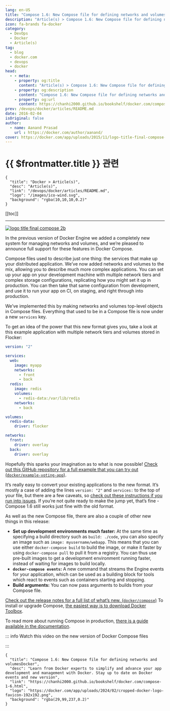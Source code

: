 ```yaml
---
lang: en-US
title: "Compose 1.6: New Compose file for defining networks and volumesDocker"
description: "Article(s) > Compose 1.6: New Compose file for defining networks and volumesDocker"
icon: fa-brands fa-docker
category:
  - DevOps
  - Docker
  - Article(s)
tag:
  - blog
  - docker.com
  - devops
  - docker
head:
  - - meta:
    - property: og:title
      content: "Article(s) > Compose 1.6: New Compose file for defining networks and volumesDocker"
    - property: og:description
      content: "Compose 1.6: New Compose file for defining networks and volumesDocker"
    - property: og:url
      content: https://chanhi2000.github.io/bookshelf/docker.com/compose-1-6.html
prev: /devops/docker/articles/README.md
date: 2016-02-04
isOriginal: false
author:
  - name: Aanand Prasad
    url : https://docker.com/author/aanand/
cover: https://docker.com/app/uploads/2015/11/logo-title-final-compose-2b-581x1024.png
---
```


# {{ $frontmatter.title }} 관련

```component VPCard
{
  "title": "Docker > Article(s)",
  "desc": "Article(s)",
  "link": "/devops/docker/articles/README.md",
  "logo": "/images/ico-wind.svg",
  "background": "rgba(10,10,10,0.2)"
}
```

[[toc]]

---

<SiteInfo
  name="Compose 1.6: New Compose file for defining networks and volumesDocker"
  desc="Learn from Docker experts to simplify and advance your app development and management with Docker. Stay up to date on Docker events and new version"
  url="https://docker.com/blog/compose-1-6"
  logo="https://docker.com/app/uploads/2024/02/cropped-docker-logo-favicon-192x192.png"
  preview="https://docker.com/app/uploads/2015/11/logo-title-final-compose-2b-581x1024.png"/>

[![logo title final compose 2b](https://docker.com/app/uploads/2015/11/logo-title-final-compose-2b.png)](https://docker.com/products/docker-compose)

In the previous version of Docker Engine we added a completely new system for managing networks and volumes, and we’re pleased to announce full support for these features in Docker Compose.

Compose files used to describe just one thing: the services that make up your distributed application. We’ve now added networks and volumes to the mix, allowing you to describe much more complex applications. You can set up your app on your development machine with multiple network tiers and complex storage configurations, replicating how you might set it up in production. You can then take that same configuration from development, and use it to run your app on CI, on staging, and right through into production.

We’ve implemented this by making networks and volumes top-level objects in Compose files. Everything that used to be in a Compose file is now under a new `services` key.

To get an idea of the power that this new format gives you, take a look at this example application with multiple network tiers and volumes stored in Flocker:

```yaml
version: "2"

services:
  web:
    image: myapp
    networks:
      - front
      - back
  redis:
    image: redis
    volumes:
      - redis-data:/var/lib/redis
    networks:
      - back

volumes:
  redis-data:
    driver: flocker

networks:
  front:
    driver: overlay
  back:
    driver: overlay
```

Hopefully this sparks your imagination as to what is now possible! [Check out this GitHub repository for a full example that you can try out (<FontIcon icon="iconfont icon-github"/>`docker/example-voting-app`)](https://github.com/docker/example-voting-app).

It’s really easy to convert your existing applications to the new format. It’s mostly a case of adding the lines `version: "2"` and `services:` to the top of your file, but there are a few caveats, so [<FontIcon icon="fa-brands fa-docker"/>check out these instructions if you run into issues](https://docs.docker.com/compose/compose-file/#upgrading). If you’re not quite ready to make the jump yet, that’s fine - Compose 1.6 still works just fine with the old format.

As well as the new Compose file, there are also a couple of other new things in this release:

- **Set up development environments much faster:** At the same time as specifying a build directory such as `build: ./code`, you can also specify an image such as `image: myusername/webapp`. This means that you can use either `docker-compose build` to build the image, or make it faster by using `docker-compose pull` to pull it from a registry. You can thus use pre-built images to get a development environment running faster, instead of waiting for images to build locally.
- **`docker-compose events`:** A new command that streams the Engine events for your application, which can be used as a building block for tools which react to events such as containers starting and stopping.
- **Build arguments:** You can now pass arguments to builds from your Compose file.

[Check out the release notes for a full list of what’s new. (<FontIcon icon="iconfont icon-github"/>`docker/compose`)](https://github.com/docker/compose/releases/tag/1.6.0) To install or upgrade Compose, [<FontIcon icon="fa-brands fa-docker"/>the easiest way is to download Docker Toolbox](https://docker.com/products/docker-toolbox).

To read more about running Compose in production, [<FontIcon icon="fa-brands fa-docker"/>there is a guide available in the documentation](https://docs.docker.com/compose/production/).

::: info Watch this video on the new version of Docker Compose files

<VidStack src="youtube/EReEOMS7gsk" />

:::

<!-- TODO: add ARTICLE CARD -->
```component VPCard
{
  "title": "Compose 1.6: New Compose file for defining networks and volumesDocker",
  "desc": "Learn from Docker experts to simplify and advance your app development and management with Docker. Stay up to date on Docker events and new version",
  "link": "https://chanhi2000.github.io/bookshelf/docker.com/compose-1-6.html",
  "logo": "https://docker.com/app/uploads/2024/02/cropped-docker-logo-favicon-192x192.png",
  "background": "rgba(29,99,237,0.2)"
}
```

